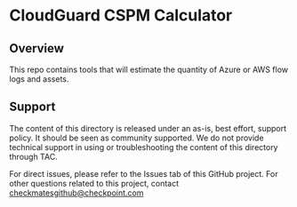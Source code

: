 # CloudGuard CSPM Calculator
## Overview
This repo contains tools that will estimate the quantity of Azure or AWS flow logs and assets. 

## Support
The content of this directory is released under an as-is, best effort, support policy. It should be seen as community supported. We do not provide technical support in using or troubleshooting the content of this directory through TAC.

For direct issues, please refer to the Issues tab of this GitHub project. For other questions related to this project, contact checkmatesgithub@checkpoint.com
